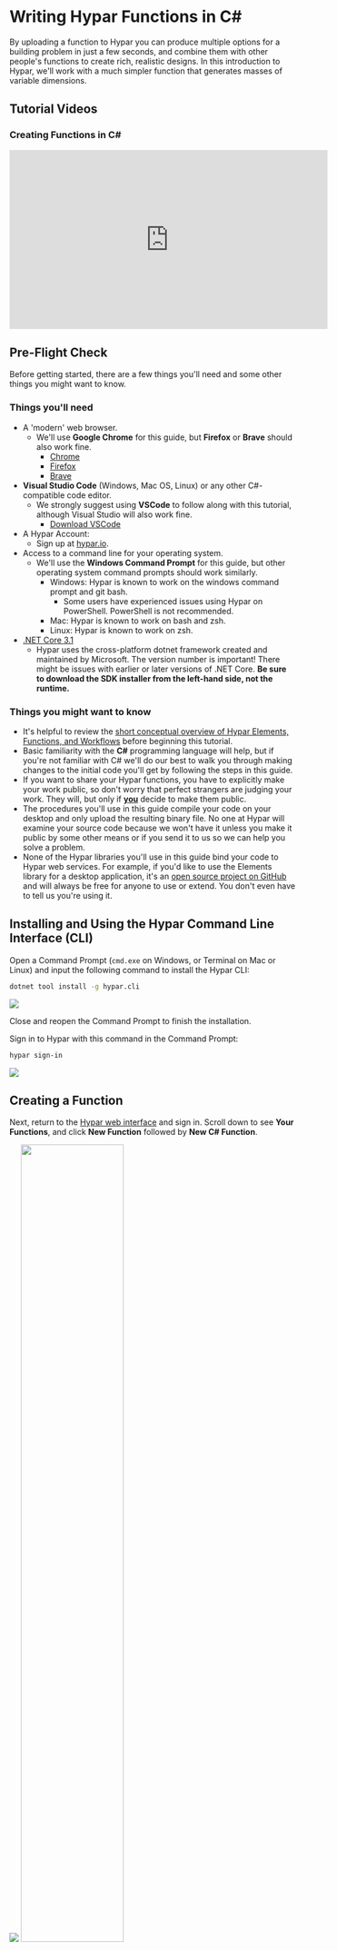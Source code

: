 # Writing Hypar Functions in C#

By uploading a function to Hypar you can produce multiple options for a building problem in just a few seconds, and combine them with other people's functions to create rich, realistic designs. In this introduction to Hypar, we'll work with a much simpler function that generates masses of variable dimensions.

## Tutorial Videos

### Creating Functions in C#

<iframe width="560" height="315" src="https://www.youtube.com/embed/EdzOV0Vul-A" frameborder="0" allow="accelerometer; autoplay; encrypted-media; gyroscope; picture-in-picture" allowfullscreen></iframe>
<div style="page-break-after: always;"></div>

## Pre-Flight Check

Before getting started, there are a few things you'll need and some other things you might want to know.

### Things you'll need

- A 'modern' web browser.
  - We'll use **Google Chrome** for this guide, but **Firefox** or **Brave** should also work fine.
    - [Chrome](https://www.google.com/chrome/)
    - [Firefox](https://www.mozilla.org/en-US/firefox/new/)
    - [Brave](https://brave.com/download/)
- **Visual Studio Code** (Windows, Mac OS, Linux) or any other C#-compatible code editor.
  - We strongly suggest using **VSCode** to follow along with this tutorial, although Visual Studio will also work fine.
    - [Download VSCode](https://code.visualstudio.com/)
- A Hypar Account:
  - Sign up at <a href="https://hypar.io" target="_blank">hypar.io</a>.
- Access to a command line for your operating system.
  - We'll use the **Windows Command Prompt** for this guide, but other operating system command prompts should work similarly.
    - Windows: Hypar is known to work on the windows command prompt and git bash.
      - Some users have experienced issues using Hypar on PowerShell. PowerShell is not recommended.
    - Mac: Hypar is known to work on bash and zsh.
    - Linux: Hypar is known to work on zsh.
- [.NET Core 3.1](https://dotnet.microsoft.com/download/dotnet-core/3.1)
  - Hypar uses the cross-platform dotnet framework created and maintained by Microsoft. The version number is important! There might be issues with earlier or later versions of .NET Core. **Be sure to download the SDK installer from the left-hand side, not the runtime.**

### Things you might want to know
- It's helpful to review the [short conceptual overview of Hypar Elements, Functions, and Workflows](./index.md) before beginning this tutorial.
- Basic familiarity with the **C#** programming language will help, but if you're not familiar with C# we'll do our best to walk you through making changes to the initial code you'll get by following the steps in this guide.
- If you want to share your Hypar functions, you have to explicitly make your work public, so don't worry that perfect strangers are judging your work. They will, but only if **<u>you</u>** decide to make them public.
- The procedures you'll use in this guide compile your code on your desktop and only upload the resulting binary file. No one at Hypar will examine your source code because we won't have it unless you make it public by some other means or if you send it to us so we can help you solve a problem.
- None of the Hypar libraries you'll use in this guide bind your code to Hypar web services. For example, if you'd like to use the Elements library for a desktop application, it's an [open source project on GitHub](https://github.com/hypar-io/Elements) and will always be free for anyone to use or extend. You don't even have to tell us you're using it.

<div style="page-break-after: always;"></div>

## Installing and Using the Hypar Command Line Interface (CLI)

Open a Command Prompt (`cmd.exe` on Windows, or Terminal on Mac or Linux) and input the following command to install the Hypar CLI:

```bash
dotnet tool install -g hypar.cli
```

![](./images/hypar-install.png)

Close and reopen the Command Prompt to finish the installation.

Sign in to Hypar with this command in the Command Prompt:

```bash
hypar sign-in
```

![](./images/hypar_sign-in.png)

<div style="page-break-after: always;"></div>

## Creating a Function

Next, return to the [Hypar web interface](https://hypar.io) and sign in. Scroll down to see **Your Functions**, and click **New Function** followed by **New C# Function**.

![](./images/new-function.png)
<img src="./images/new-function-2.png" width="60%">

This wizard will take you through setting up your function. For consistency with the rest of this example, give your function the name **Starter Function**.

<img src="./images/wizard-step-1.png" width="60%">

Click **Next** to proceed to configuring your function's inputs. Click or drag three "Range" inputs and name them Width, Length, and Height, and set their minimum values to 1:

<img src="./images/wizard-step-2.png" width="60%">

You can also select "Preview" to visualize how the inputs will look in the function.

Go on to the next step. We'll save the **Connections** section for another tutorial, so click **next** again so that **Step 4: Outputs** is highlighted at the top. Click the **+** to add a new output to report the box's volume, and configure it like so:

<img src="./images/wizard-step-4.png" width="60%">

Move on to the final step, **Logic**. Click "**Publish Function**," and then click the <img src="./images/copy-to-clipboard.png" width="30px" /> button to copy the terminal command.

<img src="./images/wizard-step-5.png" width="60%">

Now your function has been published (privately) to Hypar! Next, we'll write some code to define the logic for the function.

Return to your command prompt. Decide where you want Hypar to save the code for your function on your computer, and use the `cd` command to set that location as the current working directory:

```bash
cd C:/users/yourUserName/repos
```

Then paste the command you copied from the Hypar web interface, and run that (don't copy the one below, it won't have the right ID):

```
hypar new --function-id=96a0df70-2a7d-4612-9c0e-7f6d86830576
```

A bunch of messages will go by as Hypar sets up your local project.
![](./images/hypar-new-fid.png)

Next, open VS Code and open the project folder we just created. It should be in the location you picked earlier, with the folder name "StarterFunction."

The Hypar CLI just created a bunch of files for you. Here's what that looks like in VS Code:

![](./images/project-structure.png)

It may seem like a lot, but the good news is you rarely have to edit most of these files — Hypar takes care of all of that for you. Any file you see that ends with `.g.cs` is not meant to be edited by you.

The file we care about most is **StarterFunction.cs** in the `/src` directory — this contains the logic for your function. Let's open it up.

The `Execute` method is the entry point into our function. It doesn't do anything very exciting right away; it creates an "Outputs" object, and returns it.

![](./images/starter-function.png)

Note that the method has a few arguments. The one called `input` contains the inputs we defined earlier, like Width, Length, and Height. Let's use some of those inputs to create a rectangle. Add this line to your function, in between the two existing lines of the method:

```csharp
var rectangle = Polygon.Rectangle(input.Width, input.Length);
```

![](./images/method-add-rectangle.png)

Next we'll make a `Mass` Element to pass out to the Hypar 3d environment. Note that if you want something to show up in the 3d view, it has to be an Element of some kind. Add this line after the rectangle:

```csharp
var mass = new Mass(rectangle, input.Height);
```

![](./images/method-add-mass.png)

We also have to put the mass we created in the output model, like so:

```csharp
output.Model.AddElement(mass);
```

![](./images/method-add-to-model.png)

Finally, we created an output called `Volume` to report the box's volume. These data outputs are provided to the constructor for the `Outputs` object — so let's edit the first line of our method to look like this:

```csharp
var output = new StarterFunctionOutputs(input.Width * input.Length * input.Height);
```

Our function should look like this when we're all done. **Be sure to save the file!**

```csharp
public static StarterFunctionOutputs Execute(Dictionary<string, Model> inputModels, StarterFunctionInputs input)
        {
            // create an outputs object and populate any output values
            var output = new StarterFunctionOutputs(input.Width * input.Length * input.Height);
            // create a rectangle
            var rectangle = Polygon.Rectangle(input.Width, input.Length);

            // create a mass from the rectangle
            var mass = new Mass(rectangle, input.Height);

            // add the mass to the output model
            output.Model.AddElement(mass);
            return output;
        }
```
<a href="https://gist.github.com/andrewheumann/665dbc91b9c199973db16ba61627d0ba" target="_new">View on Github</a>

To publish our changes to the web, open up your command prompt again (or open VS Code's integrated terminal). Make sure your working directory is the one Hypar created for you — you might need to `cd StarterFunction` first. Then publish your function logic like this:

```bash
hypar publish
```

![](./images/hypar-publish.png)

Now your function logic has been added to your function on Hypar. Let's go test it out! Return to <a href="https://hypar.io" target="_blank">hypar.io</a> and sign in.

Create a new workflow by clicking **New Workflow** and selecting **New Blank Workflow.** Once it opens up, give it a name in the nav bar. Type in any name you want (perhaps "Starter workflow"). You'll see this screen:

![](./images/empty-workflow.png)

In the Function Library panel, search for "Starter Function" (or whatever you named your function).

Now let's try out our function. Click **Insert** on Starter Function and **hide** the Function Library by clicking the "X" to close it. Your function will run automatically and you should see something like this:

![](./images/first-run.png)

<div style="page-break-after: always;"></div>

<p style="font-size: 20px; font-weight: bold;">You've just run a web application that you created!</p>

Click in the 3D view to zoom, pan, and rotate the result. Now click on Starter Function to open up its inputs. Try adjusting the sliders to see how the mass changes shape. Check the "**Sample Range**" checkbox under the height and width sliders. Then click the "**Alternatives**" button (<img src="./images/alternatives-btn.png" width="30px" />) on your workflow to see the options that have been generated.

![](./images/show-alternatives.png)

In the alternatives list, you can see that your function has actually run many times with different input values. Click different alternatives to view them in 3D. The range sliders on the left are set to allow all possible lengths and widths. You can shrink these ranges to generate just the options you want.

This diagram summarizes the process we just went through to create, define, and publish our function:
![](./images/CreatewithWizard.png)

<div style="page-break-after: always;"></div>

## Editing your function

While developing a function, you may need to add additional inputs or outputs and change function logic. In this section we'll see how to do this.

<img src="./images/About-link.png" width="40%">

In your workflow, you should see an "**About**" link under the name of your function. Click it to open the function details. As the owner of this function, you have the ability to make changes here.

![](./images/function-details.png)

Switch to the **Inputs** tab and click **Edit Function Details** at the bottom of the window. This brings us to the same interface we used to create the inputs originally.

![](./images/edit-inputs.png)

Let's add a new Color input by dragging "Color" to the top. We'll call it "Mass Color" and click the color swatch to set a different color as the default. Any value you set in this window will be the default value that shows up when your function is added to a workflow.

![](./images/add-color.png)

Switch to the **Outputs** tab so we can add an output for the base area of our mass. Click **+** to add it, and configure it like so:
![](./images/add-output.png)

Click **Save Changes** to register your changes to the function's configuration.

Next, we'll need to pull those changes into our local code files, so that we can use the new input and output. Switch to the **Logic** tab and copy the second command:

```bash
hypar pull && hypar init
```

`hypar pull` pulls the changes we made in the web interface to our `hypar.json` configuration file, and `hypar init` generates new code files from that configuration. You are also welcome to run these commands independently — you don't need to copy them from the web every time.

Let's return to VS Code, and take a closer look. If you select `hypar.json` in the righthand side, you can view the configuration that describes this function.

![](./images/hypar-json.png)

If you scroll down, you should see our new Color input and Area output reflected:

<img src="./images/hypar-json-new-bits.png" width="60%">

<div class="NOTE">
<h5>NOTE</h5>
Advanced users may find it easier to edit <code>hypar.json</code> manually rather than editing the function in the web UI and running <code>hypar pull</code> — it's completely up to you. Just remember to use <code>hypar init</code> after any changes to <code>hypar.json</code> to make sure the corresponding C# code gets regenerated.
</div>

Returning to `StarterFunction.cs`, we can take advantage of our new inputs and outputs. We'll edit the first line to add the base area output:

```csharp
var output = new StarterFunctionOutputs(input.Width * input.Length * input.Height, input.Width * input.Length);
```

And create a new material before we create our mass:

```csharp
var material = new Material("Box Color", input.MassColor);
```

And finally add the material to the mass.

```csharp
var mass = new Mass(rectangle, input.Height, material);
```

Here's how the updated `Execute` method code should look now:

```csharp
public static StarterFunctionOutputs Execute(Dictionary<string, Model> inputModels, StarterFunctionInputs input)
        {
            // create an output object
            var output = new StarterFunctionOutputs(input.Width * input.Length * input.Height, input.Width * input.Length);

            // create a rectangle
            var rectangle = Polygon.Rectangle(input.Width, input.Length);

            // create a new material
            var material = new Material("Box Color", input.MassColor);

            // create a mass from the rectangle
            var mass = new Mass(rectangle, input.Height, material);

            // add the mass to the output model
            output.Model.AddElement(mass);
            return output;
        }
```
<a href="https://gist.github.com/andrewheumann/283d37500940cbf225d1a541b65e10cc" target="_new">View on Github</a>

Be sure to save the file, and then publish these changes by running `hypar publish` again. Then we'll return to our workflow on Hypar, and reload the page to update the function. You may have to adjust a slider value to cause the function to recompute.
![](./images/workflow-w-color.png)

This diagram summarizes the steps we've taken to edit and update our function:

![](./images/EditFunctionDetails.png)

## Sharing your function

Your function always starts out private to you: only you can see and use it in a workflow. Once you're happy with your function, you can share it with the world!

Click the "About" link under your function name again, and this time navigate to the **Permissions** tab.

![](./images/permissions.png)

Uncheck the **Private** checkbox to make your function public. You can also choose to share it in a more limited way, by sharing with specific email addresses or with a whole email domain (like `myfirm.com`).

You may also want to add a thumbnail to your function so others can get a sense of what it does. To do this, go to the **Details** tab, click **Edit Function Details**, and drag-and-drop an image on the drop zone. Then click **Save Changes** to save the thumbnail.
![](./images/add-thumbnail.gif)

## Testing your function

When developing a function, it's useful to be able to make changes and visualize them immediately. The Hypar CLI provides a way to run your function locally and test it in the context of a workflow.

Return to your workflow, and remove your function from the workflow by clicking the "X."
<img src="./images/delete-function.png" width="50%">

Then go to the Hypar menu in the upper-right hand corner of the window, and select **Test a Local Function**
<img src="./images/test-a-local-function.png" width="30%">

Click the "Copy to clipboard" button under the command:

<img src="./images/copy-run-to-cb.gif" width="50%">

Then return to your terminal, ensure you're in your project directory ("StarterFunction") and paste the copied command, which should look like this:
```bash
hypar run --workflow-id=6bcece6c-2fa5-4a4d-a5c7-43732bff053b
```

Wait until you see this message:
```
Workflow update subscription acknowledgement received with id 518f1c6f-1b07-40e9-8461-fbc8fdbe3c06. Waiting for workspace updates...
```
And then return to the workflow and click the "Ready" button.
<img src="./images/ready-btn.gif">

Now, when you edit the inputs of the function, they're passed to your locally-running function, instead of being executed on the cloud.

<div class="NOTE">
<h5>HYPAR RUN</h5>
The <code>hypar run</code> command we pasted earlier stays running continuously until we exit. While it's running, it serves the local function, and also monitors your code for changes. If you make changes to <code>hypar.json</code> or to your C# code, it will rebuild the function and re-execute dynamically. This makes it easy to write code, quickly try things out, and visualize how they will function on Hypar.
</div>


Let's make some changes to our code, with `hypar run` still running. We'll insert a void running through our mass. For this we'll need to create a smaller rectangle inside our first one, and create a profile from those two rectangles. First, we'll make the second rectangle:
```csharp
var innerRectangle = Polygon.Rectangle(input.Width * 0.5, input.Length * 0.5);
```
And then a Profile from the two rectangles:
```csharp
var profile = new Profile(rectangle, innerRectangle);
```
And then edit the line where we make the `Mass` to use our new profile:
```csharp
var mass = new Mass(profile, input.Height, material);
```

The updated execute method should look like this:
```csharp
public static StarterFunctionOutputs Execute(Dictionary<string, Model> inputModels, StarterFunctionInputs input)
        {
            // create an output object
            var output = new StarterFunctionOutputs(input.Width * input.Length * input.Height, input.Width * input.Length);

            // create a rectangle
            var rectangle = Polygon.Rectangle(input.Width, input.Length);

            // create an inner void rectangle
            var innerRectangle = Polygon.Rectangle(input.Width * 0.5, input.Length * 0.5);

            // create a profile from the two rectangles
            var profile = new Profile(rectangle, innerRectangle);

            // create a new material
            var material = new Material("Box Color", input.MassColor);

            // create a mass from the rectangle
            var mass = new Mass(profile, input.Height, material);

            // add the mass to the output model
            output.Model.AddElement(mass);
            return output;
        }
```
<a href="https://gist.github.com/andrewheumann/f3c47f74047567f6edf9661f795aa3ab" target="_new">View on Github</a>

As soon as you save your code, you should see the function results update in your workflow:
![](./images/mass-with-void.png)

When you're happy with your local changes, hit ctrl+C in the terminal to stop `hypar run`.

Finally, publish your updated function with `hypar publish`. The next time you use it in a workflow, it will reflect the changes you made. Anyone you've shared your function with will also have access to the latest and greatest version you just published.

This diagram summarizes the steps we've taken to edit and test our function with live preview:

![](./images/EditLive.png)

## What's Next?

Congratulations on creating your first Hypar function! There's more to learn, but you should start thinking about building a real, useful function.

### Tips

Here are a few tips for deciding what to make:

- Solve one small problem. Hypar Functions are easy to compose. No single function needs to do too much on its own.
- Take something you've done before and do it again on Hypar.
- Scratch an itch. What do you hate doing manually? What would look cool? What would look silly?
- You don't need to be original. Just get started. Feel free to make another version of something you've already seen.

### Advanced Topics

Hypar is under active development. The following docs are likely to change rapidly as we continue to improve our platform:
- [Function Overrides](https://hyparaec.notion.site/Overrides-fe04730dcdef45c0a556e5d04953ab13): Let users override chosen element properties and utilize those case-by-case inputs in your function.

### Additional Resources

Here are some other good resources:
- [Hypar CLI Reference](./Hypar-CLI-Reference.md)
- [Hypar's Discord live chat](https://discord.gg/Ts6mzXg). Lots of people should be there to answer questions or share ideas.
- [Hypar's YouTube channel](https://www.youtube.com/c/hypar) has walkthrough videos and livestreams.
- The [Elements GitHub repository](https://github.com/hypar-io/Elements) and the tabs on top of this page have more information about Hypar's data model.
- [Hypar's Building Blocks repo](https://github.com/hypar-io/BuildingBlocks) has the source code for many Hypar functions. Read those to see how they work, and feel free to branch or improve any of them.
